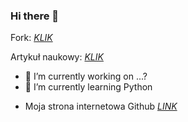 ### Hi there 👋


Fork: [*KLIK*](https://github.com/KacperMachnik/face_recognition)

Artykuł naukowy: [*KLIK*](https://cs.ucf.edu/~dcm/Teaching/COT4810-Spring2011/Literature/FaceRecognition.pdf)

- 🔭 I’m currently working on ...?
- 🌱 I’m currently learning Python

* Moja strona internetowa Github [*LINK*](https://kacpermachnik.github.io/)


<!--
**KacperMachnik/KacperMachnik** is a ✨ _special_ ✨ repository because its `README.md` (this file) appears on your GitHub profile.


-->
